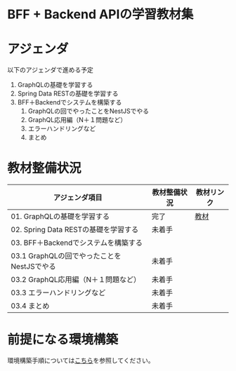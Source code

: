 # BFF + Backend APIの学習教材集

# アジェンダ
以下のアジェンダで進める予定
01. GraphQLの基礎を学習する
02. Spring Data RESTの基礎を学習する
03. BFF＋Backendでシステムを構築する
    1. GraphQLの回でやったことをNestJSでやる
    2. GraphQL応用編（N＋１問題など）
    3. エラーハンドリングなど
    4. まとめ

# 教材整備状況

| アジェンダ項目                                                                 | 教材整備状況      | 教材リンク            |
|-------------------------------------------------------------------------------|----------------------|----------------------|
| 01. GraphQLの基礎を学習する                                                    | 完了                 | [教材](./01.graphql-handson/README.md)                 |
| 02. Spring Data RESTの基礎を学習する                                           | 未着手               |                        |
| 03. BFF＋Backendでシステムを構築する                                            |                      |                        |
| 03.1 GraphQLの回でやったことをNestJSでやる                                     | 未着手               |                        |
| 03.2 GraphQL応用編（N＋１問題など）                                            | 未着手               |                        |
| 03.3 エラーハンドリングなど                                                    | 未着手               |                        |
| 03.4 まとめ                                                                    | 未着手               |                        |

# 前提になる環境構築

環境構築手順については[こちら](./00.環境構築/README.md)を参照してください。
